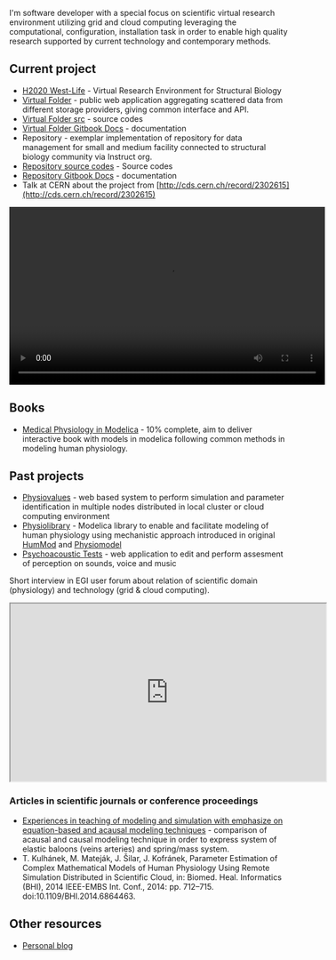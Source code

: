 I'm software developer with a special focus on scientific virtual research environment utilizing grid and cloud computing leveraging the computational, configuration, installation task in order to enable high quality research supported by current technology and contemporary methods.

## Current project
- [H2020 West-Life](https://www.west-life.eu) - Virtual Research Environment for Structural Biology
- [Virtual Folder](https://portal.west-life.eu) - public web application aggregating scattered data from different storage providers, giving common interface and API. 
- [Virtual Folder src](https://github.com/h2020-westlife-eu/west-life-wp6) - source codes
- [Virtual Folder Gitbook Docs](https://h2020-westlife-eu.gitbook.io/virtual-folder-docs) - documentation
- Repository - exemplar implementation of repository for data management for small and medium facility connected to structural biology community via Instruct org.
- [Repository source codes](https://github.com/h2020-westlife-eu/wp6-repository) - Source codes
- [Repository Gitbook Docs](https://h2020-westlife-eu.gitbook.io/virtual-folder-docs/repository) - documentation
- Talk at CERN about the project from [http://cds.cern.ch/record/2302615](http://cds.cern.ch/record/2302615)
<video width="568" height="320" controls>
  <source src="https://mediastream.cern.ch/MediaArchive/Video/Public/WebLectures/2018/608592c27/608592c27_desktop_camera_480p_1000.mp4" type="video/mp4">
Your browser does not support the video tag.
</video> 

## Books
- [Medical Physiology in Modelica](http://book.physiovalues.tk) - 10% complete, aim to deliver interactive book with models in modelica following common methods in modeling human physiology.

## Past projects
- [Physiovalues](http://www.physiovalues.tk) - web based system to perform simulation and parameter identification in multiple nodes distributed in local cluster or cloud computing environment
- [Physiolibrary](http://www.physiolibrary.org) - Modelica library to enable and facilitate modeling of human physiology using mechanistic approach introduced in original [HumMod](http://www.hummod.org) and [Physiomodel](http://www.physiomodel.org) 
- [Psychoacoustic Tests](http://physiome.lf1.cuni.cz/psychoacoustictest/) - web application to edit and perform assesment of perception on sounds, voice and music

Short interview in EGI user forum about relation of scientific domain (physiology) and technology (grid & cloud computing).
 <iframe width="568" height="320"
src="https://www.youtube.com/embed/hRlFrwQiN3o">
</iframe> 

### Articles in scientific journals or conference proceedings
- [Experiences in teaching of modeling and simulation with emphasize on equation-based and acausal modeling techniques](https://ieeexplore.ieee.org/document/7319192/) - comparison of acausal and causal modeling technique in order to express system of elastic baloons (veins arteries) and spring/mass system.
- T. Kulhánek, M. Mateják, J. Šilar, J. Kofránek, Parameter Estimation of Complex Mathematical Models of Human Physiology Using Remote Simulation Distributed in Scientific Cloud, in: Biomed. Heal. Informatics (BHI), 2014 IEEE-EMBS Int. Conf., 2014: pp. 712–715. doi:10.1109/BHI.2014.6864463.

## Other resources
- [Personal blog](https://tomaskulhanek.github.io/blog)
